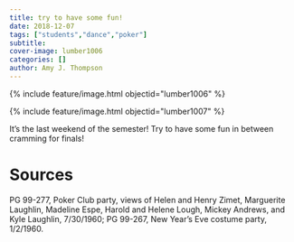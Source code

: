 ```yaml
---
title: try to have some fun!
date: 2018-12-07
tags: ["students","dance","poker"]
subtitle: 
cover-image: lumber1006
categories: []
author: Amy J. Thompson
---
```


{% include feature/image.html objectid="lumber1006" %}

{% include feature/image.html objectid="lumber1007" %}

It’s the last weekend of the semester! Try to have some fun in between cramming for finals!

# Sources

PG 99-277, Poker Club party, views of Helen and Henry Zimet, Marguerite Laughlin, Madeline Espe, Harold and Helene Lough, Mickey Andrews, and Kyle Laughlin, 7/30/1960; PG 99-267, New Year’s Eve costume party, 1/2/1960.
